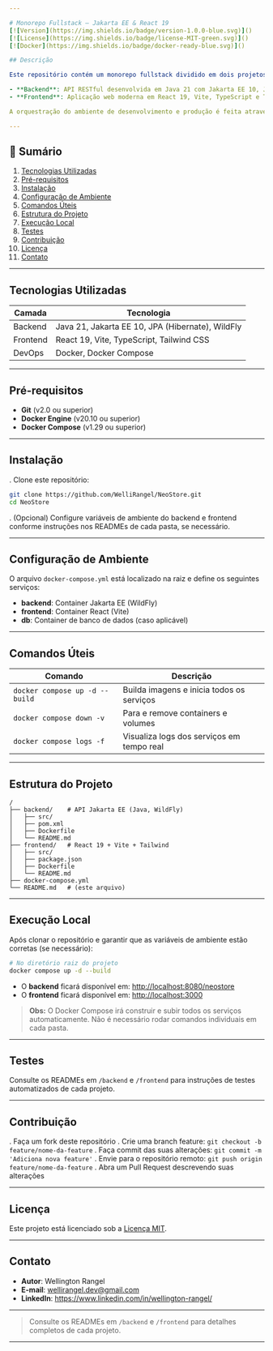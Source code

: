 ```yaml
---

# Monorepo Fullstack — Jakarta EE & React 19  
[![Version](https://img.shields.io/badge/version-1.0.0-blue.svg)]()  
[![License](https://img.shields.io/badge/license-MIT-green.svg)]()  
[![Docker](https://img.shields.io/badge/docker-ready-blue.svg)]()  

## Descrição

Este repositório contém um monorepo fullstack dividido em dois projetos:

- **Backend**: API RESTful desenvolvida em Java 21 com Jakarta EE 10, JPA (Hibernate), CDI e WildFly.
- **Frontend**: Aplicação web moderna em React 19, Vite, TypeScript e Tailwind CSS.

A orquestração do ambiente de desenvolvimento e produção é feita através de containers Docker, com Docker Compose gerenciando os serviços de API, banco de dados (caso exista) e frontend.

---
```


## 📑 Sumário

1. [Tecnologias Utilizadas](#tecnologias-utilizadas)
2. [Pré-requisitos](#pré-requisitos)
3. [Instalação](#instalação)
4. [Configuração de Ambiente](#configuração-de-ambiente)
5. [Comandos Úteis](#comandos-úteis)
6. [Estrutura do Projeto](#estrutura-do-projeto)
7. [Execução Local](#execução-local)
8. [Testes](#testes)
9. [Contribuição](#contribuição)
10. [Licença](#licença)
11. [Contato](#contato)

---

## Tecnologias Utilizadas

| Camada    | Tecnologia                                       |
|-----------|--------------------------------------------------|
| Backend   | Java 21, Jakarta EE 10, JPA (Hibernate), WildFly |
| Frontend  | React 19, Vite, TypeScript, Tailwind CSS         |
| DevOps    | Docker, Docker Compose                           |

---

## Pré-requisitos

- **Git** (v2.0 ou superior)
- **Docker Engine** (v20.10 ou superior)
- **Docker Compose** (v1.29 ou superior)

---

## Instalação

. Clone este repositório:
   ```bash
   git clone https://github.com/WelliRangel/NeoStore.git
   cd NeoStore
   ```

. (Opcional) Configure variáveis de ambiente do backend e frontend conforme instruções nos READMEs de cada pasta, se necessário.

---

## Configuração de Ambiente

O arquivo `docker-compose.yml` está localizado na raiz e define os seguintes serviços:

- **backend**: Container Jakarta EE (WildFly)
- **frontend**: Container React (Vite)
- **db**: Container de banco de dados (caso aplicável)

---

## Comandos Úteis

| Comando                                 | Descrição                                         |
|------------------------------------------|---------------------------------------------------|
| `docker compose up -d --build`           | Builda imagens e inicia todos os serviços         |
| `docker compose down -v`                 | Para e remove containers e volumes                |
| `docker compose logs -f`                 | Visualiza logs dos serviços em tempo real         |

---

## Estrutura do Projeto

```
/
├── backend/    # API Jakarta EE (Java, WildFly)
│   ├── src/
│   ├── pom.xml
│   ├── Dockerfile
│   └── README.md
├── frontend/   # React 19 + Vite + Tailwind
│   ├── src/
│   ├── package.json
│   ├── Dockerfile
│   └── README.md
├── docker-compose.yml
└── README.md   # (este arquivo)
```

---

## Execução Local

Após clonar o repositório e garantir que as variáveis de ambiente estão corretas (se necessário):

```bash
# No diretório raiz do projeto
docker compose up -d --build
```

- O **backend** ficará disponível em: [http://localhost:8080/neostore](http://localhost:8080/neostore)
- O **frontend** ficará disponível em: [http://localhost:3000](http://localhost:3000)

> **Obs:** O Docker Compose irá construir e subir todos os serviços automaticamente. Não é necessário rodar comandos individuais em cada pasta.

---

## Testes

Consulte os READMEs em `/backend` e `/frontend` para instruções de testes automatizados de cada projeto.

---

## Contribuição

. Faça um fork deste repositório
. Crie uma branch feature: `git checkout -b feature/nome-da-feature`
. Faça commit das suas alterações: `git commit -m 'Adiciona nova feature'`
. Envie para o repositório remoto: `git push origin feature/nome-da-feature`
. Abra um Pull Request descrevendo suas alterações

---

## Licença

Este projeto está licenciado sob a [Licença MIT](LICENSE).

---

## Contato

- **Autor**: Wellington Rangel
- **E-mail**: wellirangel.dev@gmail.com
- **LinkedIn**: https://www.linkedin.com/in/wellington-rangel/

---

> Consulte os READMEs em `/backend` e `/frontend` para detalhes completos de cada projeto.

---




